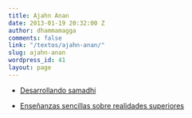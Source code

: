 ```yaml
---
title: Ajahn Anan
date: 2013-01-19 20:32:00 Z
author: dhammamagga
comments: false
link: "/textos/ajahn-anan/"
slug: ajahn-anan
wordpress_id: 41
layout: page
---
```


  * [Desarrollando samadhi](/textos/ajahn-anan/desarrollando-samadhi/)

	
  * [Enseñanzas sencillas sobre realidades superiores](_posts/2013-01-21-ensenanzas-sencillas-sobre-realidades-superiores.markdown/)


